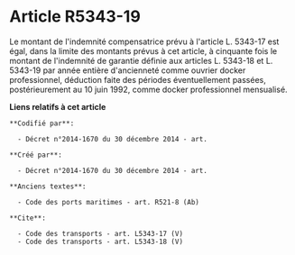 # Article R5343-19

Le montant de l'indemnité compensatrice prévu à l'article L. 5343-17 est égal, dans la limite des montants prévus à cet
article, à cinquante fois le montant de l'indemnité de garantie définie aux articles L. 5343-18 et L. 5343-19 par année
entière d'ancienneté comme ouvrier docker professionnel, déduction faite des périodes éventuellement passées, postérieurement
au 10 juin 1992, comme docker professionnel mensualisé.

**Liens relatifs à cet article**

	**Codifié par**:

	  - Décret n°2014-1670 du 30 décembre 2014 - art.

	**Créé par**:

	  - Décret n°2014-1670 du 30 décembre 2014 - art.

	**Anciens textes**:

	  - Code des ports maritimes - art. R521-8 (Ab)

	**Cite**:

	  - Code des transports - art. L5343-17 (V)
	  - Code des transports - art. L5343-18 (V)
